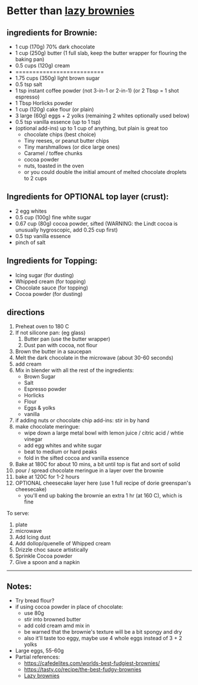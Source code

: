 # Better than [lazy brownies](../recipes/confectionery/lazy-brownies.md)

[//]: # (todo: seen on tiktok - add a frozen layer of nutella and speculoos in the middle)
[//]: # (todo: maybe use the meringue as a base layer instead of the top layer)

## ingredients for Brownie:

* 1 cup (170g) 70% dark chocolate
* 1 cup (250g) butter (1 full slab, keep the butter wrapper for flouring the baking pan)
* 0.5 cups (120g) cream
* ==========================
* 1.75 cups (350g) light brown sugar
* 0.5 tsp salt
* 1 tsp instant coffee powder (not 3-in-1 or 2-in-1) (or 2 Tbsp = 1 shot espresso)
* 1 Tbsp Horlicks powder
* 1 cup (120g) cake flour (or plain)
* 3 large (60g) eggs + 2 yolks (remaining 2 whites optionally used below)
* 0.5 tsp vanilla essence (up to 1 tsp)
* (optional add-ins) up to 1 cup of anything, but plain is great too
    * chocolate chips (best choice)
    * Tiny reeses, or peanut butter chips
    * Tiny marshmallows (or dice large ones)
    * Caramel / toffee chunks
    * cocoa powder
    * nuts, toasted in the oven
    * or you could double the initial amount of melted chocolate droplets to 2 cups

## Ingredients for OPTIONAL top layer (crust):

* 2 egg whites
* 0.5 cup (100g) fine white sugar
* 0.67 cup (80g) cocoa powder, sifted (WARNING: the Lindt cocoa is unusually hygroscopic, add 0.25 cup first)
* 0.5 tsp vanilla essence
* pinch of salt

## Ingredients for Topping:

* Icing sugar (for dusting)
* Whipped cream (for topping)
* Chocolate sauce (for topping)
* Cocoa powder (for dusting)

## directions

1. Preheat oven to 180 C
2. If not silicone pan: (eg glass)
    1. Butter pan (use the butter wrapper)
    2. Dust pan with cocoa, not flour
3. Brown the butter in a saucepan
4. Melt the dark chocolate in the microwave (about 30-60 seconds)
5. add cream
6. Mix in blender with all the rest of the ingredients:
    * Brown Sugar
    * Salt
    * Espresso powder
    * Horlicks
    * Flour
    * Eggs & yolks
    * vanilla
7. if adding nuts or chocolate chip add-ins: stir in by hand
8. make chocolate meringue:
    * wipe down a large metal bowl with lemon juice / citric acid / whtie vinegar
    * add egg whites and white sugar
    * beat to medium or hard peaks
    * fold in the sifted cocoa and vanilla essence
9. Bake at 180C for about 10 mins, a bit until top is flat and sort of solid
10. pour / spread chocolate meringue in a layer over the brownie
11. bake at 120C for 1-2 hours
12. OPTIONAL cheesecake layer here (use 1 full recipe of dorie greenspan's cheesecake)
    * you'll end up baking the brownie an extra 1 hr (at 160 C), which is fine

To serve:

1. plate
2. microwave
3. Add Icing dust
4. Add dollop/quenelle of Whipped cream
5. Drizzle choc sauce artistically
6. Sprinkle Cocoa powder
7. Give a spoon and a napkin

---

## Notes:

* Try bread flour?
* if using cocoa powder in place of chocolate:
    * use 80g
    * stir into browned butter
    * add cold cream amd mix in
    * be warned that the brownie's texture will be a bit spongy and dry
    * also it'll taste too eggy, maybe use 4 whole eggs instead of 3 + 2 yolks
* Large eggs, 55-60g
* Partial references:
    * https://cafedelites.com/worlds-best-fudgiest-brownies/
    * https://tasty.co/recipe/the-best-fudgy-brownies
    * [Lazy brownies](../recipes/confectionery/lazy-brownies.md)
